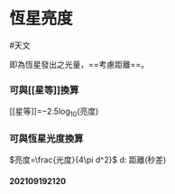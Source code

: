 # 恆星亮度
#天文 

即為恆星發出之光量，==考慮距離==。
### 可與[[星等]]換算
[[星等]]=$-2.5\log _{10}($亮度$)$
### 可與恆星光度換算
$亮度=\frac{光度}{4\pi d^2}$
d: 距離(秒差)
#### 202109192120
